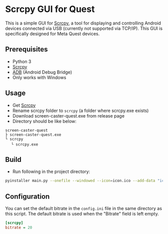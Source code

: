 # Scrcpy GUI for Quest

This is a simple GUI for [Scrcpy](https://github.com/Genymobile/scrcpy), a tool for displaying and controlling Android devices connected via USB (currently not supported via TCP/IP). This GUI is specifically designed for Meta Quest devices.

## Prerequisites

- Python 3
- [Scrcpy](https://github.com/Genymobile/scrcpy)
- [ADB](https://developer.android.com/studio/command-line/adb) (Android Debug Bridge)
- Only works with Windows

## Usage
- Get [Scrcpy](https://github.com/Genymobile/scrcpy)
- Rename scrcpy folder to `scrcpy` (a folder where scrcpy.exe exists)
- Download screen-caster-quest.exe from release page
- Directory should be like below:
```
screen-caster-quest
├ screen-caster-quest.exe
└ scrcpy
　 └ scrcpy.exe
```

## Build
- Run following in the project directory:
```bash
pyinstaller main.py --onefile --windowed --icon=icon.ico --add-data "icon.ico;." --name screen-caster-quest
```

## Configuration

You can set the default bitrate in the `config.ini` file in the same directory as this script. The default bitrate is used when the "Bitrate" field is left empty.

```ini
[scrcpy]
bitrate = 20